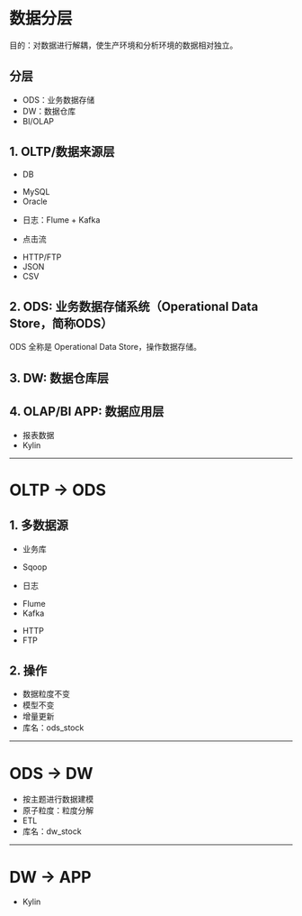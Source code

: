 # 数据分层

目的：对数据进行解耦，使生产环境和分析环境的数据相对独立。

## 分层
* ODS：业务数据存储
* DW：数据仓库
* BI/OLAP

## 1. OLTP/数据来源层
* DB
 - MySQL
 - Oracle
* 日志：Flume + Kafka
 - 点击流
* HTTP/FTP
* JSON
* CSV

## 2. ODS: 业务数据存储系统（Operational Data Store，简称ODS）

ODS 全称是 Operational Data Store，操作数据存储。

## 3. DW: 数据仓库层

## 4. OLAP/BI APP: 数据应用层
 - 报表数据
 - Kylin

---

# OLTP -> ODS

## 1. 多数据源
* 业务库
 - Sqoop
* 日志
 - Flume
 - Kafka
* HTTP
* FTP

## 2. 操作
* 数据粒度不变
* 模型不变
* 增量更新
* 库名：ods_stock

---

# ODS -> DW
* 按主题进行数据建模
* 原子粒度：粒度分解
* ETL
* 库名：dw_stock

---

# DW -> APP
* Kylin
